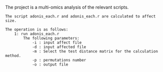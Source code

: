 The project is a multi-omics analysis of the relevant scripts.

    The script adonis_each.r and adonis_each.r are calculated to affect size.
    
    The operation is as follows:
        1: run adonis_each.r 
            The following parameters:
                -i : input affect file
                -d : input affected file
                -m : Select the test distance matrix for the calculation method.
                -p : permutations number
                -o : output file



